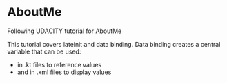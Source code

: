 # AboutMe
Following UDACITY tutorial for AboutMe

This tutorial covers lateinit and data binding. Data binding creates a central variable that can be used:
* in .kt files to reference values
* and in .xml files to display values
